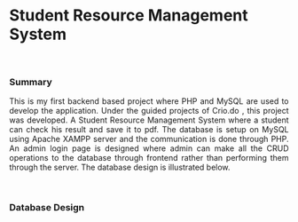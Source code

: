 # Student Resource Management System

<br>

### Summary

<p align="justify">
  This is my first backend based project where PHP and MySQL are used to develop the application. Under the guided projects of <span href="#"> Crio.do </span>, this project was developed. A Student Resource Management System where a student can check his result and save it to pdf. The database is setup on MySQL using Apache XAMPP server and the communication is done through PHP. An admin login page is designed where admin can make all the CRUD operations to the database through frontend rather than performing them through the server. The database design is illustrated below. 
</p>

<br>

### Database Design
